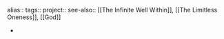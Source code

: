 alias:: 
tags::
project:: 
see-also:: [[The Infinite Well Within]], [[The Limitless Oneness]], [[God]]

-